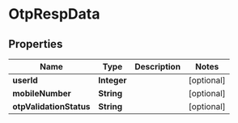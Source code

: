 # OtpRespData

## Properties
Name | Type | Description | Notes
------------ | ------------- | ------------- | -------------
**userId** | **Integer** |  |  [optional]
**mobileNumber** | **String** |  |  [optional]
**otpValidationStatus** | **String** |  |  [optional]
